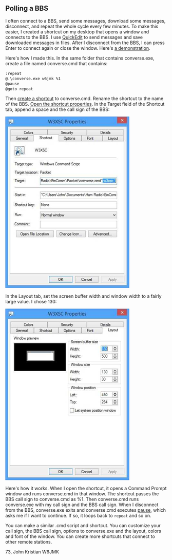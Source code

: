 ## Polling a BBS

I often connect to a BBS, send some messages,
download some messages, disconnect, and
repeat the whole cycle every few minutes.
To make this easier, I created a shortcut on my desktop that
opens a window and connects to the BBS.
I use [QuickEdit](https://www.techjunkie.com/boost-productivity-quickedit-mode-windows-command-prompt/)
to send messages and save downloaded messages in files.
After I disconnect from the BBS,
I can press Enter to connect again or close the window.
Here's [a demonstration](https://youtu.be/FF3VRsufewo).

Here's how I made this.
In the same folder that contains converse.exe,
create a file named converse.cmd that contains:
```
:repeat
@.\converse.exe w6jmk %1
@pause
@goto repeat
```
Then [create a shortcut](https://www.computerhope.com/issues/ch000739.htm) to converse.cmd.
Rename the shortcut to the name of the BBS.
[Open the shortcut properties](https://windows.tips.net/T010869_Changing_Shortcut_Properties.html).
In the Target field of the Shortcut tab, append a space and the call sign of the BBS:

![alt text](shortcut.jpg "Shortcut Properties")

In the Layout tab, set the screen buffer width and window width to a fairly large value.
I chose 130:

![alt text](layout.jpg "Shortcut Layout")

Here's how it works. When I open the shortcut, it
opens a Command Prompt window and runs converse.cmd in that window.
The shortcut passes the BBS call sign to converse.cmd as %1.
Then converse.cmd runs converse.exe with my call sign and the BBS call sign.
When I disconnect from the BBS, converse.exe exits and converse.cmd executes
[pause](https://learn.microsoft.com/en-us/windows-server/administration/windows-commands/pause),
which asks me if I want to continue.
If so, it loops back to `repeat` and so on.

You can make a similar .cmd script and shortcut.
You can customize your call sign, the BBS call sign,
options to converse.exe and the layout, colors and font of the window.
You can create more shortcuts that connect to other remote stations.

73, John Kristian W6JMK
